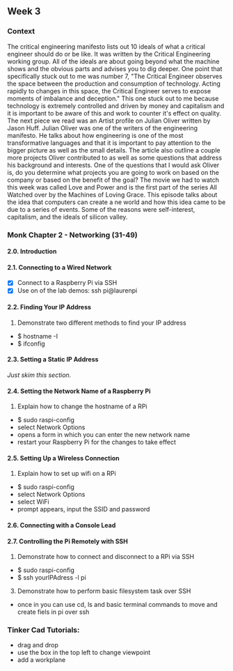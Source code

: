 ## Week 3

### Context

The critical engineering manifesto lists out 10 ideals of what a critical engineer should do or be like. It was written by the Critical Engineering working group. All of the ideals are about going beyond what the machine shows and the obvious parts and advises you to dig deeper. One point that specifically stuck out to me was number 7, "The Critical Engineer observes the space between the production and consumption of technology. Acting rapidly to changes in this space, the Critical Engineer serves to expose moments of imbalance and deception." This one stuck out to me because technology is extremely controlled and driven by money and capitalism and it is important to be aware of this and work to counter it's effect on quality. The next piece we read was an Artist profile on Julian Oliver written by Jason Huff. Julian Oliver was one of the writers of the engineering manifesto. He talks about how engineering is one of the most transformative languages and that it is important to pay attention to the bigger picture as well as the small details. The article also outline a couple more projects Oliver contributed to as well as some questions that address his background and interests. One of the questions that I would ask Oliver is, do you determine what projects you are going to work on based on the company or based on the benefit of the goal? The movie we had to watch this week was called Love and Power and is the first part of  the series All Watched over by the Machines of Loving Grace. This episode talks about the idea that computers can create a ne world and how this idea came to be due to a series of events. Some of the reasons were self-interest, capitalism, and the ideals of silicon valley.

### Monk Chapter 2 - Networking (31-49)
#### 2.0. Introduction
#### 2.1. Connecting to a Wired Network
- [x] Connect to a Raspberry Pi via SSH
- [x] Use on of the lab demos: ssh pi@laurenpi 
#### 2.2. Finding Your IP Address
1. Demonstrate two different methods to find your IP address 
- $ hostname -I
- $ ifconfig
#### 2.3. Setting a Static IP Address
*Just skim this section.*
#### 2.4. Setting the Network Name of a Raspberry Pi
1. Explain how to change the hostname of a RPi
- $ sudo raspi-config
- select Network Options 
- opens a form in which you can enter the new network name 
- restart your Raspberry Pi for the changes to take effect
#### 2.5. Setting Up a Wireless Connection
1. Explain how to set up wifi on a RPi
- $ sudo raspi-config
- select Network Options
- select WiFi 
- prompt appears, input the SSID and password
#### 2.6. Connecting with a Console Lead
#### 2.7. Controlling the Pi Remotely with SSH
1. Demonstrate how to connect and disconnect to a RPi via SSH
- $ sudo raspi-config
- $ ssh yourIPAdress -l pi
3. Demonstrate how to perform basic filesystem task over SSH
- once in you can use cd, ls and basic terminal commands to move and create fiels in pi over ssh

### Tinker Cad Tutorials:
- drag and drop
- use the box in the top left to change viewpoint
- add a workplane
